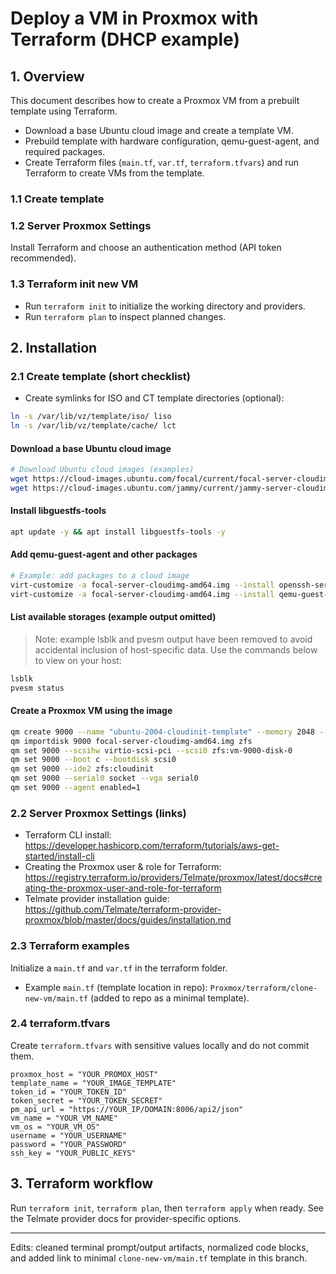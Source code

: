 # Deploy a VM in Proxmox with Terraform (DHCP example)

## 1. Overview
This document describes how to create a Proxmox VM from a prebuilt template using Terraform.

- Download a base Ubuntu cloud image and create a template VM.
- Prebuild template with hardware configuration, qemu-guest-agent, and required packages.
- Create Terraform files (`main.tf`, `var.tf`, `terraform.tfvars`) and run Terraform to create VMs from the template.

### 1.1 Create template

### 1.2 Server Proxmox Settings

Install Terraform and choose an authentication method (API token recommended).

### 1.3 Terraform init new VM

- Run `terraform init` to initialize the working directory and providers.
- Run `terraform plan` to inspect planned changes.

## 2. Installation

### 2.1 Create template (short checklist)
- Create symlinks for ISO and CT template directories (optional):

```bash
ln -s /var/lib/vz/template/iso/ liso
ln -s /var/lib/vz/template/cache/ lct
```

#### Download a base Ubuntu cloud image

```bash
# Download Ubuntu cloud images (examples)
wget https://cloud-images.ubuntu.com/focal/current/focal-server-cloudimg-amd64.img
wget https://cloud-images.ubuntu.com/jammy/current/jammy-server-cloudimg-amd64.img
```

#### Install libguestfs-tools

```bash
apt update -y && apt install libguestfs-tools -y
```

#### Add qemu-guest-agent and other packages

```bash
# Example: add packages to a cloud image
virt-customize -a focal-server-cloudimg-amd64.img --install openssh-server,wget,git,curl,zsh,net-tools,nano
virt-customize -a focal-server-cloudimg-amd64.img --install qemu-guest-agent
```

#### List available storages (example output omitted)

> Note: example lsblk and pvesm output have been removed to avoid accidental inclusion of host-specific data. Use the commands below to view on your host:

```bash
lsblk
pvesm status
```

#### Create a Proxmox VM using the image

```bash
qm create 9000 --name "ubuntu-2004-cloudinit-template" --memory 2048 --cores 2 --net0 virtio,bridge=vmbr1
qm importdisk 9000 focal-server-cloudimg-amd64.img zfs
qm set 9000 --scsihw virtio-scsi-pci --scsi0 zfs:vm-9000-disk-0
qm set 9000 --boot c --bootdisk scsi0
qm set 9000 --ide2 zfs:cloudinit
qm set 9000 --serial0 socket --vga serial0
qm set 9000 --agent enabled=1
```

### 2.2 Server Proxmox Settings (links)
- Terraform CLI install: https://developer.hashicorp.com/terraform/tutorials/aws-get-started/install-cli
- Creating the Proxmox user & role for Terraform: https://registry.terraform.io/providers/Telmate/proxmox/latest/docs#creating-the-proxmox-user-and-role-for-terraform
- Telmate provider installation guide: https://github.com/Telmate/terraform-provider-proxmox/blob/master/docs/guides/installation.md

### 2.3 Terraform examples

Initialize a `main.tf` and `var.tf` in the terraform folder.

- Example `main.tf` (template location in repo): `Proxmox/terraform/clone-new-vm/main.tf` (added to repo as a minimal template).

### 2.4 terraform.tfvars

Create `terraform.tfvars` with sensitive values locally and do not commit them.

```hcl
proxmox_host = "YOUR_PROMOX_HOST"
template_name = "YOUR_IMAGE_TEMPLATE"
token_id = "YOUR_TOKEN_ID"
token_secret = "YOUR_TOKEN_SECRET"
pm_api_url = "https://YOUR_IP/DOMAIN:8006/api2/json"
vm_name = "YOUR_VM_NAME"
vm_os = "YOUR_VM_OS"
username = "YOUR_USERNAME"
password = "YOUR_PASSWORD"
ssh_key = "YOUR_PUBLIC_KEYS"
```

## 3. Terraform workflow

Run `terraform init`, `terraform plan`, then `terraform apply` when ready. See the Telmate provider docs for provider-specific options.

---
Edits: cleaned terminal prompt/output artifacts, normalized code blocks, and added link to minimal `clone-new-vm/main.tf` template in this branch.
